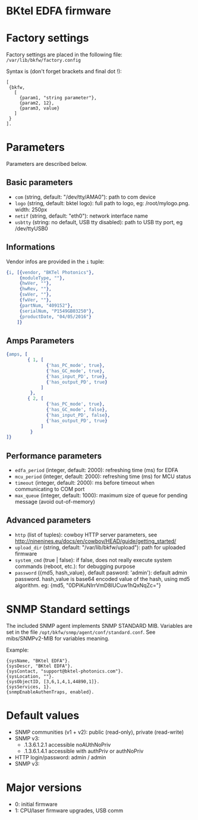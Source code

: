 BKtel EDFA firmware
===================

# Factory settings

Factory settings are placed in the following file:
`/var/lib/bkfw/factory.config`

Syntax is (don't forget brackets and final dot !):
```
[
 {bkfw,
   [
     {param1, "string parameter"},
     {param2, 12},
     {param3, value}
   ]
 }
].
```

# Parameters

Parameters are described below.

## Basic parameters

* `com` (string, default: "/dev/tty/AMA0"): path to com device
* `logo` (string, default: bktel logo): full path to logo, eg: /root/mylogo.png. width: 250px
* `netif` (string, default: "eth0"): network interface name
* `usbtty` (string: no default, USB tty disabled): path to USB tty port, eg /dev/ttyUSB0

## Informations

Vendor infos are provided in the `i` tuple:
```erlang
{i, [{vendor, "BKTel Photonics"},
	 {moduleType, ""},
	 {hwVer, ""},
	 {hwRev, ""},
	 {swVer, ""},
	 {fwVer, ""},
	 {partNum, "409152"},
	 {serialNum, "P1549GB03250"},
	 {productDate, "04/05/2016"}
	]}
```

## Amps Parameters

```erlang
{amps, [
	    { 1, [
		       {'has_PC_mode', true},
			   {'has_GC_mode', true},
			   {'has_input_PD', true},
			   {'has_output_PD', true}
			 ]
		 },
	    { 2, [
		       {'has_PC_mode', true},
			   {'has_GC_mode', false},
			   {'has_input_PD', false},
			   {'has_output_PD', true}
			 ]
		 }
]}
```

## Performance parameters

* `edfa_period` (integer, default: 2000): refreshing time (ms) for EDFA
* `mcu_period` (integer, default: 2000): refreshing time (ms) for MCU status
* `timeout` (integer, default: 2000): ms before timeout when communicating to COM port
* `max_queue` (integer, default: 1000): maximum size of queue for pending message (avoid out-of-memory)

## Advanced parameters

* `http` (list of tuples): cowboy HTTP server parameters, see http://ninenines.eu/docs/en/cowboy/HEAD/guide/getting_started/
* `upload_dir` (string, default: "/var/lib/bkfw/upload"): path for uploaded firmware
* `system_cmd` (true | false): if false, does not really execute system commands (reboot, etc.): for debugging purpose
* `password` ({md5, hash_value}, default pasword: 'admin'): default admin password. hash_value is base64 encoded value of the hash, using md5 algorithm. eg: {md5, "0DPiKuNIrrVmD8IUCuw1hQxNqZc="}


# SNMP Standard settings

The included SNMP agent implements SNMP STANDARD MIB. Variables are set in the file
`/opt/bkfw/snmp/agent/conf/standard.conf`. See mibs/SNMPv2-MIB for variables meaning.

Example:
```
{sysName, "BKtel EDFA"}.
{sysDescr, "BKtel EDFA"}.
{sysContact, "support@bktel-photonics.com"}.
{sysLocation, ""}.
{sysObjectID, [3,6,1,4,1,44890,1]}.
{sysServices, 1}.
{snmpEnableAuthenTraps, enabled}.
```

# Default values

* SNMP communities (v1 + v2): public (read-only), private (read-write)
* SNMP v3:
  * .1.3.6.1.2.1 accessible noAUthNoPriv
  * .1.3.6.1.4.1 accessible with authPriv or authNoPriv
* HTTP login/password: admin / admin
* SNMP v3: 

# Major versions

* 0: initial firmware
* 1: CPU/laser firmware upgrades, USB comm
